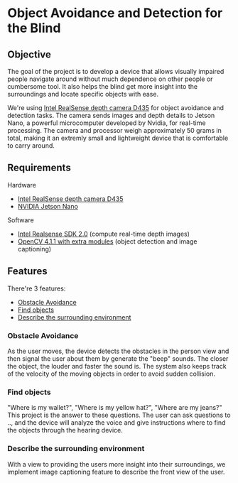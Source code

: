 # Object Avoidance and Detection for the Blind 
## Objective
The goal of the project is to develop a device that allows visually impaired people navigate around without much dependence on other people or cumbersome tool. It also helps the blind get more insight into the surroundings and locate specific objects with ease. 

We're using [Intel RealSense depth camera D435](https://www.intelrealsense.com/depth-camera-d435/) for object avoidance and detection tasks. The camera sends images and depth details to Jetson Nano, a powerful microcomputer developed by Nvidia, for real-time processing. The camera and processor weigh approximately 50 grams in total, making it an extremly small and lightweight device that is comfortable to carry around. 

## Requirements
Hardware
- [Intel RealSense depth camera D435](https://www.intelrealsense.com/depth-camera-d435/)
- [NVIDIA Jetson Nano](https://www.nvidia.com/en-us/autonomous-machines/embedded-systems/jetson-nano/)

Software 
- [Intel Realsense SDK 2.0](https://github.com/IntelRealSense/librealsense) (compute real-time depth images)
- [OpenCV 4.1.1 with extra modules](https://github.com/opencv/opencv) (object detection and image captioning)

## Features
There're 3 features:
- [Obstacle Avoidance](#obstacle-avoidance)
- [Find objects](#find-objects )
- [Describe the surrounding environment](#describe-the-surrounding-environment)

### Obstacle Avoidance
As the user moves, the device detects the obstacles in the person view and then signal the user about them by generate the "beep" sounds. The closer the object, the louder and faster the sound is. The system also keeps track of the velocity of the moving objects in order to avoid sudden collision. 

### Find objects 
"Where is my wallet?", "Where is my yellow hat?", "Where are my jeans?"
</br>This project is the answer to these questions. The user can ask questions to .., and the device will analyze the voice and give instructions where to find the objects through the hearing device.  

### Describe the surrounding environment
With a view to providing the users more insight into their surroundings, we implement image captioning feature to describe the front view of the user. 








